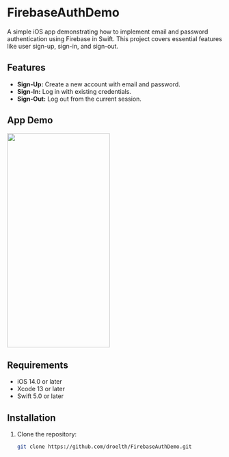 
# FirebaseAuthDemo

A simple iOS app demonstrating how to implement email and password authentication using Firebase in Swift. This project covers essential features like user sign-up, sign-in, and sign-out.

## Features

- **Sign-Up:** Create a new account with email and password.
- **Sign-In:** Log in with existing credentials.
- **Sign-Out:** Log out from the current session.

## App Demo

<img src="https://i.giphy.com/media/v1.Y2lkPTc5MGI3NjExa3NkcWd4MzZ3a2owYWF2bG03ajU2Mm5yNGZmcXE3MTQydmdtY3ZlMCZlcD12MV9pbnRlcm5hbF9naWZfYnlfaWQmY3Q9Zw/W1Hs1kpC1lLpxkptj7/giphy.gif" width="240" height="500" />

## Requirements

- iOS 14.0 or later
- Xcode 13 or later
- Swift 5.0 or later

## Installation

1. Clone the repository:
   ```bash
   git clone https://github.com/droelth/FirebaseAuthDemo.git
